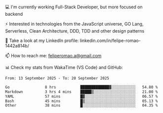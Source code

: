 💻 I'm currently working Full-Stack Developer, but more focused on backend

⚡ Interested in technologies from the JavaScript universe, GO Lang, Serverless, Clean Architecture, DDD, TDD and other design patterns

👥 Take a look at my LinkedIn profile: linkedin.com/in/felipe-romao-1442a814b/

📫 How to reach me: feliperomao.a@gmail.com

📊 Check my stats from WakaTime (VS Code) and GitHub:

<!--START_SECTION:waka-->

```txt
From: 13 September 2025 - To: 20 September 2025

Go                8 hrs           █████████████▓░░░░░░░░░░░   54.80 %
Markdown          3 hrs 4 mins    █████▒░░░░░░░░░░░░░░░░░░░   21.00 %
YAML              57 mins         █▓░░░░░░░░░░░░░░░░░░░░░░░   06.57 %
Bash              45 mins         █▒░░░░░░░░░░░░░░░░░░░░░░░   05.13 %
Other             38 mins         █░░░░░░░░░░░░░░░░░░░░░░░░   04.35 %
```

<!--END_SECTION:waka-->
